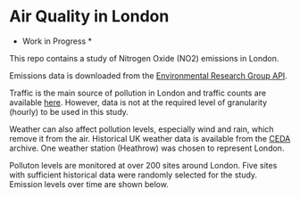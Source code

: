 # Air Quality in London
* Work in Progress *

This repo contains a study of Nitrogen Oxide (NO2) emissions in London.

Emissions data is downloaded from the  <a href="https://www.londonair.org.uk/Londonair/API/" target="_blank">Environmental Research Group API</a>.

Traffic is the main source of pollution in London and traffic counts are available <a href="https://roadtraffic.dft.gov.uk/downloads" target="_blank">here</a>. However, data is not at the required level of granularity (hourly) to be used in this study.

Weather can also affect pollution levels, especially wind and rain, which remove it from the air. Historical UK weather data is available from the <a href="https://roadtraffic.dft.gov.uk/downloads" target="_blank">CEDA</a> archive. One weather station (Heathrow) was chosen to represent London.

Polluton levels are monitored at over 200 sites around London. Five sites with sufficient historical data were randomly selected for the study. Emission levels over time are shown below.

